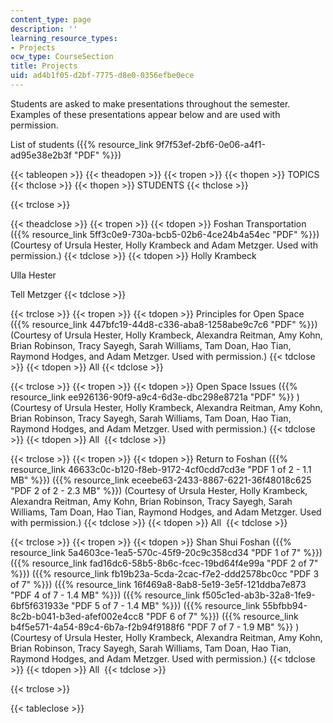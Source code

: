 ```yaml
---
content_type: page
description: ''
learning_resource_types:
- Projects
ocw_type: CourseSection
title: Projects
uid: ad4b1f05-d2bf-7775-d8e0-0356efbe0ece
---
```


Students are asked to make presentations throughout the semester. Examples of these presentations appear below and are used with permission.

List of students ({{% resource_link 9f7f53ef-2bf6-0e06-a4f1-ad95e38e2b3f "PDF" %}})

{{< tableopen >}}
{{< theadopen >}}
{{< tropen >}}
{{< thopen >}}
TOPICS
{{< thclose >}}
{{< thopen >}}
STUDENTS
{{< thclose >}}

{{< trclose >}}

{{< theadclose >}}
{{< tropen >}}
{{< tdopen >}}
Foshan Transportation ({{% resource_link 5ff3c0e9-730a-bcb5-02b6-4ce24b4a54ec "PDF" %}}) (Courtesy of Ursula Hester, Holly Krambeck and Adam Metzger. Used with permission.)
{{< tdclose >}}
{{< tdopen >}}
Holly Krambeck  
  
Ulla Hester  
  
Tell Metzger
{{< tdclose >}}

{{< trclose >}}
{{< tropen >}}
{{< tdopen >}}
Principles for Open Space ({{% resource_link 447bfc19-44d8-c336-aba8-1258abe9c7c6 "PDF" %}}) (Courtesy of Ursula Hester, Holly Krambeck, Alexandra Reitman, Amy Kohn, Brian Robinson, Tracy Sayegh, Sarah Williams, Tam Doan, Hao Tian, Raymond Hodges, and Adam Metzger. Used with permission.)
{{< tdclose >}}
{{< tdopen >}}
All
{{< tdclose >}}

{{< trclose >}}
{{< tropen >}}
{{< tdopen >}}
Open Space Issues ({{% resource_link ee926136-90f9-a9c4-6d3e-dbc298e8721a "PDF" %}} ) (Courtesy of Ursula Hester, Holly Krambeck, Alexandra Reitman, Amy Kohn, Brian Robinson, Tracy Sayegh, Sarah Williams, Tam Doan, Hao Tian, Raymond Hodges, and Adam Metzger. Used with permission.)
{{< tdclose >}}
{{< tdopen >}}
All 
{{< tdclose >}}

{{< trclose >}}
{{< tropen >}}
{{< tdopen >}}
Return to Foshan ({{% resource_link 46633c0c-b120-f8eb-9172-4cf0cdd7cd3e "PDF 1 of 2 - 1.1 MB" %}}) ({{% resource_link eceebe63-2433-8867-6221-36f48018c625 "PDF 2 of 2 - 2.3 MB" %}}) (Courtesy of Ursula Hester, Holly Krambeck, Alexandra Reitman, Amy Kohn, Brian Robinson, Tracy Sayegh, Sarah Williams, Tam Doan, Hao Tian, Raymond Hodges, and Adam Metzger. Used with permission.)
{{< tdclose >}}
{{< tdopen >}}
All 
{{< tdclose >}}

{{< trclose >}}
{{< tropen >}}
{{< tdopen >}}
Shan Shui Foshan ({{% resource_link 5a4603ce-1ea5-570c-45f9-20c9c358cd34 "PDF 1 of 7" %}}) ({{% resource_link fad16dc6-58b5-8b6c-fcec-19bd64f4e99a "PDF 2 of 7" %}}) ({{% resource_link fb19b23a-5cda-2cac-f7e2-ddd2578bc0cc "PDF 3 of 7" %}}) ({{% resource_link 16f469a8-8ab8-5e19-3e5f-121ddba7e873 "PDF 4 of 7 - 1.4 MB" %}}) ({{% resource_link f505c1ed-ab3b-32a8-1fe9-6bf5f631933e "PDF 5 of 7 - 1.4 MB" %}}) ({{% resource_link 55bfbb94-8c2b-b041-b3ed-afef002e4cc8 "PDF 6 of 7" %}}) ({{% resource_link b4f5e571-4a54-89c4-6b7a-f2b94f9188f6 "PDF 7 of 7 - 1.9 MB" %}} ) (Courtesy of Ursula Hester, Holly Krambeck, Alexandra Reitman, Amy Kohn, Brian Robinson, Tracy Sayegh, Sarah Williams, Tam Doan, Hao Tian, Raymond Hodges, and Adam Metzger. Used with permission.)
{{< tdclose >}}
{{< tdopen >}}
All 
{{< tdclose >}}

{{< trclose >}}

{{< tableclose >}}